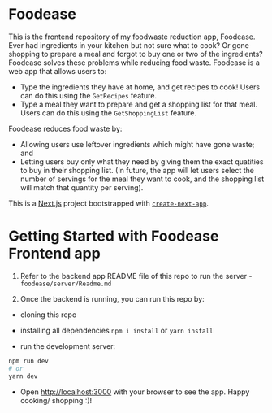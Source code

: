 # Foodease

This is the frontend repository of my foodwaste reduction app, Foodease. Ever had ingredients in your kitchen but not sure what to cook? Or gone shopping to prepare a meal and forgot to buy one or two of the ingredients? Foodease solves these problems while reducing food waste. Foodease is a web app that allows users to:

- Type the ingredients they have at home, and get recipes to cook! Users can do this using the `GetRecipes` feature. 
- Type a meal they want to prepare and get a shopping list for that meal. Users can do this using the `GetShoppingList` feature.

Foodease reduces food waste by:

- Allowing users use leftover ingredients which might have gone waste; and
- Letting users buy only what they need by giving them the exact quatities to buy in their shopping list. (In future, the app will let users select the number of servings for the meal they want to cook, and the shopping list will match that quantity per serving).

This is a [Next.js](https://nextjs.org/) project bootstrapped with [`create-next-app`](https://github.com/vercel/next.js/tree/canary/packages/create-next-app).

# Getting Started with Foodease Frontend app

1. Refer to the backend app README file of this repo to run the server - `foodease/server/Readme.md`

2. Once the backend is running, you can run this repo by:

- cloning this repo
  
- installing all dependencies `npm i install` or `yarn install`
  
- run the development server:
```bash
npm run dev
# or
yarn dev
```

- Open [http://localhost:3000](http://localhost:3000) with your browser to see the app. Happy cooking/ shopping :)!


